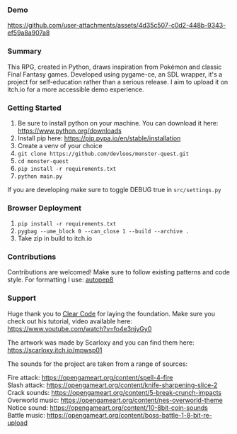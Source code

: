 ### Demo

https://github.com/user-attachments/assets/4d35c507-c0d2-448b-9343-ef59a8a907a8

### Summary

This RPG, created in Python, draws inspiration from Pokémon and classic Final Fantasy games.
Developed using pygame-ce, an SDL wrapper, it's a project for self-education rather than a serious release.
I aim to upload it on itch.io for a more accessible demo experience.

### Getting Started

1. Be sure to install python on your machine. You can download it here: https://www.python.org/downloads
2. Install pip here: https://pip.pypa.io/en/stable/installation
3. Create a venv of your choice
4. `git clone https://github.com/devloos/monster-quest.git`
5. `cd monster-quest`
6. `pip install -r requirements.txt`
7. `python main.py`

If you are developing make sure to toggle DEBUG true in `src/settings.py`

### Browser Deployment

1. `pip install -r requirements.txt`
2. `pygbag --ume_block 0 --can_close 1 --build --archive .`
3. Take zip in build to itch.io

### Contributions

Contributions are welcomed! Make sure to follow existing patterns and code style.
For formatting I use: [autopep8](https://marketplace.visualstudio.com/items?itemName=ms-python.autopep8)

### Support

Huge thank you to [Clear Code](https://github.com/clear-code-projects) for laying the foundation.
Make sure you check out his tutorial, video available here: https://www.youtube.com/watch?v=fo4e3njyGy0

The artwork was made by Scarloxy and you can find them here: https://scarloxy.itch.io/mpwsp01

The sounds for the project are taken from a range of sources:

Fire attack: https://opengameart.org/content/spell-4-fire  
Slash attack: https://opengameart.org/content/knife-sharpening-slice-2
Crack sounds: https://opengameart.org/content/5-break-crunch-impacts  
Overworld music: https://opengameart.org/content/nes-overworld-theme  
Notice sound: https://opengameart.org/content/10-8bit-coin-sounds  
Battle music: https://opengameart.org/content/boss-battle-1-8-bit-re-upload
